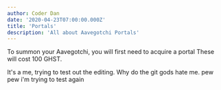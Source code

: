 ```yaml
---
author: Coder Dan
date: '2020-04-23T07:00:00.000Z'
title: 'Portals'
description: 'All about Aavegotchi Portals'
---
```

To summon your Aavegotchi, you will first need to acquire a portal These will cost 100 GHST.

It's a me, trying to test out the editing. Why do the git gods hate me.
pew pew i'm trying to test again